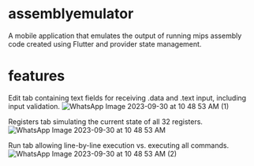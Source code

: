 # assemblyemulator

A mobile application that emulates the output of running mips assembly code created using Flutter and provider state management. 

# features 

Edit tab containing text fields for receiving .data and .text input, including input validation.
![WhatsApp Image 2023-09-30 at 10 48 53 AM (1)](https://github.com/ahmedatef286/assemblyemulator/assets/89429256/8aae0cae-53d2-46b9-9f2e-0ef43e8a0546) 

Registers tab simulating the current state of all 32 registers.
![WhatsApp Image 2023-09-30 at 10 48 53 AM](https://github.com/ahmedatef286/assemblyemulator/assets/89429256/d4ed6f7f-5880-49bd-a100-316990d90f17)

Run tab allowing line-by-line execution vs. executing all commands.
  ![WhatsApp Image 2023-09-30 at 10 48 53 AM (2)](https://github.com/ahmedatef286/assemblyemulator/assets/89429256/bf3eaf2b-8ce6-475b-a920-8521b685b23d)



